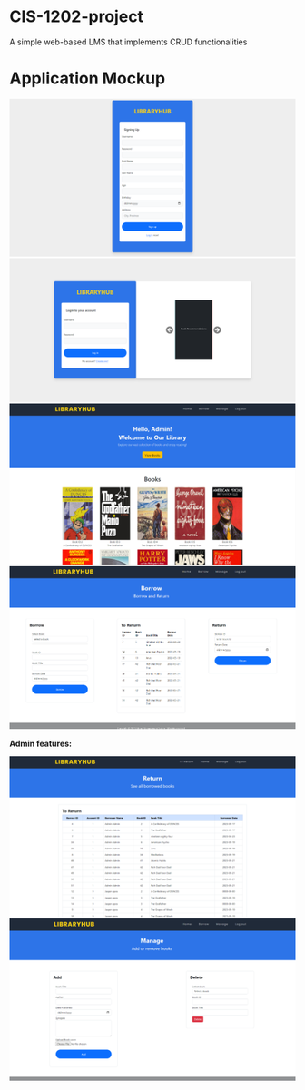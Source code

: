 # CIS-1202-project
A simple web-based LMS that implements CRUD functionalities

# Application Mockup
<img src="./images/wireframes/SignupPage.png">
<img src="./images/wireframes/LoginPage.png">
<img src="./images/wireframes/dashboard.png">
<img src="./images/wireframes/Borrowpage.png">


**Admin features:**

<img src="./images/wireframes/toreturnpage.png">

<img src="./images/wireframes/ManageBooks.png">



